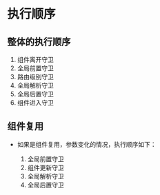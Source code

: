 # 执行顺序

## 整体的执行顺序

1. 组件离开守卫
2. 全局前置守卫
3. 路由级别守卫
4. 全局解析守卫
5. 全局后置守卫
6. 组件进入守卫

## 组件复用

+ 如果是组件复用，参数变化的情况，执行顺序如下：

  1. 全局前置守卫
  2. 组件更新守卫
  3. 全局解析守卫
  4. 全局后置守卫
